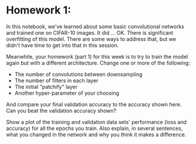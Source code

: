 # Homework 1:

In this notebook, we've learned about some basic convolutional networks and trained one on CIFAR-10 images.  It did ... OK.  There is significant overfitting of this model.  There are some ways to address that, but we didn't have time to get into that in this session.

Meanwhile, your homework (part 1) for this week is to try to train the model again but with a different architecture.  Change one or more of the following:
- The number of convolutions between downsampling
- The number of filters in each layer
- The initial "patchify" layer
- Another hyper-parameter of your choosing

And compare your final validation accuracy to the accuracy shown here.  Can you beat the validation accuracy shown?

Show a plot of the training and validation data sets' performance (loss and accuracy) for all the epochs you train.  Also explain, in several sentences, what you changed in the network and why you think it makes a difference.

